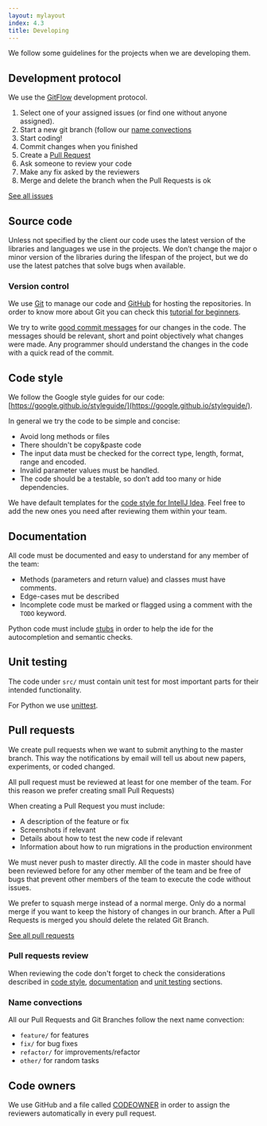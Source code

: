 ```yaml
---
layout: mylayout
index: 4.3
title: Developing
---
```


We follow some guidelines for the projects when we are developing them.

## Development protocol

We use the [GitFlow](https://www.atlassian.com/git/tutorials/comparing-workflows/gitflow-workflow) development protocol.

1. Select one of your assigned issues (or find one without anyone assigned).
1. Start a new git branch (follow our [name convections](#name-convections)
1. Start coding!
1. Commit changes when you finished
1. Create a [Pull Request](#pull-requests)
1. Ask someone to review your code
1. Make any fix asked by the reviewers
1. Merge and delete the branch when the Pull Requests is ok

[See all issues](https://github.com/issues?utf8=✓&q=is%3Aopen+is%3Aissue+user%3Aserendeepia+archived%3Afalse+) 

## Source code

Unless not specified by the client our code uses the latest version of the libraries and languages we use in the projects. We don’t change the major o minor version of the libraries during the lifespan of the project, but we do use the latest patches that solve bugs when available.

### Version control

We use [Git](https://git-scm.com/) to manage our code and [GitHub](https://github.com/serendeepia) for hosting the repositories. In order to know more about Git you can check this [tutorial for beginners](https://rogerdudler.github.io/git-guide/).

We try to write [good commit messages](https://chris.beams.io/posts/git-commit/) for our changes in the code. The messages should be relevant, short and point objectively what changes were made. Any programmer should understand the changes in the code with a quick read of the commit.

## Code style

We follow the Google style guides for our code: [https://google.github.io/styleguide/](https://google.github.io/styleguide/).

In general we try the code to be simple and concise:
* Avoid long methods or files
* There shouldn't be copy&paste code
* The input data must be checked for the correct type, length, format, range and encoded.
* Invalid parameter values must be handled.
* The code should be a testable, so don’t add too many or hide dependencies.

We have default templates for the [code style for IntellJ Idea](https://github.com/serendeepia/playbook/tree/master/assets/code_style). Feel free to add the new ones you need after reviewing them within your team.

## Documentation

All code must be documented and easy to understand for any member of the team:
* Methods (parameters and return value) and classes must have comments.
* Edge-cases mut be described
* Incomplete code must be marked or flagged using a comment with the `TODO` keyword.

Python code must include [stubs](https://github.com/python/mypy/wiki/Creating-Stubs-For-Python-Modules) in order to help the ide for the autocompletion and semantic checks.

## Unit testing

The code under `src/` must contain unit test for most important parts for their intended functionality.

For Python we use [unittest](https://docs.python.org/3/library/unittest.html).

## Pull requests

We create pull requests when we want to submit anything to the master branch. This way the notifications by email will tell us about new papers, experiments, or coded changed. 

All pull request must be reviewed at least for one member of the team. For this reason we prefer creating small Pull Requests) 

When creating a Pull Request you must include:
* A description of the feature or fix
* Screenshots if relevant
* Details about how to test the new code if relevant
* Information about how to run migrations in the production environment

We must never push to master directly. All the code in master should have been reviewed before for any other member of the team and be free of bugs that prevent other members of the team to execute the code without issues. 

We prefer to squash merge instead of a normal merge. Only do a normal merge if you want to keep the history of changes in our branch. After a Pull Requests is merged you should delete the related Git Branch.

[See all pull requests](https://github.com/pulls?utf8=✓&q=is%3Aopen+is%3Apr+user%3Aserendeepia+archived%3Afalse+) 

### Pull requests review
 
When reviewing the code don't forget to check the considerations described in [code style](#code-style), [documentation](#documentation) and [unit testing](#unit-testing) sections.

### Name convections

All our Pull Requests and Git Branches follow the next name convection:
* `feature/` for features
* `fix/` for bug fixes
* `refactor/` for improvements/refactor
* `other/` for random tasks

## Code owners

We use GitHub and a file called [CODEOWNER](https://github.com/blog/2392-introducing-code-owners) in order to assign the reviewers automatically in every pull request.
